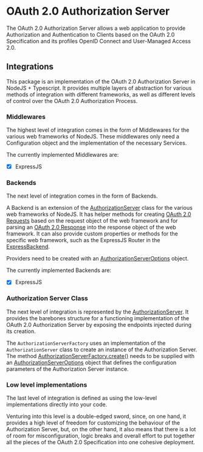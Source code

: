 # OAuth 2.0 Authorization Server

The OAuth 2.0 Authorization Server allows a web application to provide Authorization and Authentication to Clients based on the OAuth 2.0 Specification and its profiles OpenID Connect and User-Managed Access 2.0.

## Integrations

This package is an implementation of the OAuth 2.0 Authorization Server in NodeJS + Typescript. It provides multiple layers of abstraction for various methods of integration with different frameworks, as well as different levels of control over the OAuth 2.0 Authorization Process.

### Middlewares

The highest level of integration comes in the form of Middlewares for the various web frameworks of NodeJS. These middlewares only need a Configuration object and the implementation of the necessary Services.

The currently implemented Middlewares are:

- [x] ExpressJS

### Backends

The next level of integration comes in the form of Backends.

A Backend is an extension of the [AuthorizationServer](src/lib/authorization-server.ts) class for the various web frameworks of NodeJS. It has helper methods for creating [OAuth 2.0 Requests](src/lib/http/http.request.ts) based on the request object of the web framework and for parsing an [OAuth 2.0 Response](src/lib/http/http.response.ts) into the response object of the web framework. It can also provide custom properties or methods for the specific web framework, such as the ExpressJS Router in the [ExpressBackend](src/lib/backends/express/express.backend.ts).

Providers need to be created with an [AuthorizationServerOptions](src/lib/metadata/authorization-server.options.ts) object.

The currently implemented Backends are:

- [x] ExpressJS

### Authorization Server Class

The next level of integration is represented by the [AuthorizationServer](src/lib/authorization-server.ts). It provides the barebones structure for a functioning implementation of the OAuth 2.0 Authorization Server by exposing the endpoints injected during its creation.

The `AuthorizationServerFactory` uses an implementation of the `AuthorizationServer` class to create an instance of the Authorization Server. The method [AuthorizationServerFactory.create()](src/lib/metadata/authorization-server.factory.ts#L85) needs to be supplied with an [AuthorizationServerOptions](src/lib/metadata/authorization-server.options.ts) object that defines the configuration parameters of the Authorization Server instance.

### Low level implementations

The last level of integration is defined as using the low-level implementations directly into your code.

Venturing into this level is a double-edged sword, since, on one hand, it provides a high level of freedom for customizing the behaviour of the Authorization Server, but, on the other hand, it also means that there is a lot of room for misconfiguration, logic breaks and overall effort to put together all the pieces of the OAuth 2.0 Specification into one cohesive deployment.
